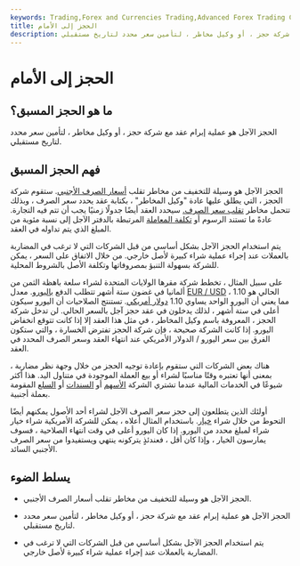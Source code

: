 ```yaml
---
keywords: Trading,Forex and Currencies Trading,Advanced Forex Trading Concepts,Advanced Concepts
title: الحجز إلى الأمام
description: الحجز الآجل هو عملية إبرام عقد مع شركة حجز ، أو وكيل مخاطر ، لتأمين سعر محدد لتاريخ مستقبلي.
---
```


# الحجز إلى الأمام
## ما هو الحجز المسبق؟

الحجز الآجل هو عملية إبرام عقد مع شركة حجز ، أو وكيل مخاطر ، لتأمين سعر محدد لتاريخ مستقبلي.

## فهم الحجز المسبق

الحجز الآجل هو وسيلة للتخفيف من مخاطر تقلب [أسعار الصرف الأجنبي](/exchangerate). ستقوم شركة الحجز ، التي يطلق عليها عادة "وكيل المخاطر" ، بكتابة عقد يحدد سعر الصرف ، وبذلك تتحمل مخاطر [تقلب سعر الصرف.](/volatility) سيحدد العقد أيضًا جدولًا زمنيًا يجب أن تتم فيه التجارة. عادةً ما تستند الرسوم أو [تكلفة المعاملة](/transactioncosts) المرتبطة بالدفتر الآجل إلى نسبة مئوية من المبلغ الذي يتم تداوله في العقد.

يتم استخدام الحجز الآجل بشكل أساسي من قبل الشركات التي لا ترغب في المضاربة بالعملات عند إجراء عملية شراء كبيرة لأصل خارجي. من خلال الاتفاق على السعر ، يمكن للشركة بسهولة التنبؤ بمصروفاتها وتكلفة الأصل بالشروط المحلية.

على سبيل المثال ، تخطط شركة مقرها الولايات المتحدة لشراء سلعة باهظة الثمن من ألمانيا في غضون ستة أشهر تتطلب الدفع [باليورو](/euro). معدل [EUR / USD](/eur-usd-euro-us-dollar-currency-pair) الحالي هو 1.10 ، مما يعني أن اليورو الواحد يساوي 1.10 [دولار أمريكي](/usd). تستنتج الصلاحيات أن اليورو سيكون أعلى في ستة أشهر ، لذلك يدخلون في عقد حجز آجل بالسعر الحالي. لن تدخل شركة الحجز ، المعروفة باسم وكيل المخاطر ، في مثل هذا العقد إلا إذا كانت تتوقع انخفاض اليورو. إذا كانت الشركة صحيحة ، فإن شركة الحجز تفترض الخسارة ، والتي ستكون الفرق بين سعر اليورو / الدولار الأمريكي عند انتهاء العقد وسعر الصرف المحدد في العقد.

هناك بعض الشركات التي ستقوم بإعادة توجيه الحجز من خلال وجهة نظر مضاربة ، بمعنى أنها تعتبره وقتًا مناسبًا لشراء أو بيع العملة الموجودة في متناول اليد. هذا أكثر شيوعًا في الخدمات المالية عندما تشتري الشركة [الأسهم](/equity) أو [السندات](/bond) أو [السلع](/commodity) المقومة بعملة أجنبية.

أولئك الذين يتطلعون إلى حجز سعر الصرف الآجل لشراء أحد الأصول يمكنهم أيضًا التحوط من خلال شراء [خيار](/option). باستخدام المثال أعلاه ، يمكن للشركة الأمريكية شراء خيار شراء لمبلغ محدد من اليورو. إذا كان اليورو أعلى في وقت انتهاء الصلاحية ، فسوف يمارسون الخيار ، وإذا كان أقل ، فعندئذٍ يتركونه ينتهي ويستفيدوا من سعر الصرف الأجنبي السائد.

## يسلط الضوء

- الحجز الآجل هو وسيلة للتخفيف من مخاطر تقلب أسعار الصرف الأجنبي.

- الحجز الآجل هو عملية إبرام عقد مع شركة حجز ، أو وكيل مخاطر ، لتأمين سعر محدد لتاريخ مستقبلي.

- يتم استخدام الحجز الآجل بشكل أساسي من قبل الشركات التي لا ترغب في المضاربة بالعملات عند إجراء عملية شراء كبيرة لأصل خارجي.

